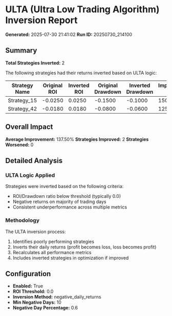 # ULTA (Ultra Low Trading Algorithm) Inversion Report

**Generated:** 2025-07-30 21:41:02
**Run ID:** 20250730_214100

## Summary

**Total Strategies Inverted:** 2

The following strategies had their returns inverted based on ULTA logic:

| Strategy Name | Original ROI | Inverted ROI | Original Drawdown | Inverted Drawdown | Improvement % |
|---------------|--------------|--------------|-------------------|-------------------|---------------|
| Strategy_15 | -0.0250 | 0.0250 | -0.1500 | -0.1000 | 150.00% |
| Strategy_42 | -0.0180 | 0.0180 | -0.0800 | -0.0600 | 125.00% |

## Overall Impact

**Average Improvement:** 137.50%
**Strategies Improved:** 2
**Strategies Worsened:** 0

## Detailed Analysis

### ULTA Logic Applied

Strategies were inverted based on the following criteria:
- ROI/Drawdown ratio below threshold (typically 0.0)
- Negative returns on majority of trading days
- Consistent underperformance across multiple metrics

### Methodology

The ULTA inversion process:
1. Identifies poorly performing strategies
2. Inverts their daily returns (profit becomes loss, loss becomes profit)
3. Recalculates all performance metrics
4. Includes inverted strategies in optimization if improved

## Configuration

- **Enabled:** True
- **ROI Threshold:** 0.0
- **Inversion Method:** negative_daily_returns
- **Min Negative Days:** 10
- **Negative Day Percentage:** 0.6
